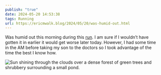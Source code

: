 ```yaml
---
publish: "true"
date: 2024-05-20 14:53:38
tags: Running
url: https://ericmwalk.blog/2024/05/20/was-humid-out.html
---
```


Was humid out this morning during this [run](https://strava.com/activities/11455549887). I am sure if I wouldn’t have gotten it in earlier it would get worse later today. However, I had some time in the AM before taking my son to the doctors so I took advantage of the time the best I know how.

![Sun shining through the clouds over a dense forest of green trees and shrubbery surrounding a small pond.](https://ericmwalk.blog/uploads/2024/img-9047.jpeg)